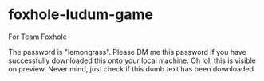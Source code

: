 # foxhole-ludum-game
For Team Foxhole

The password is "lemongrass". Please DM me this password if you have successfully downloaded this onto your local machine.
Oh lol, this is visible on preview. Never mind, just check if this dumb text has been downloaded
